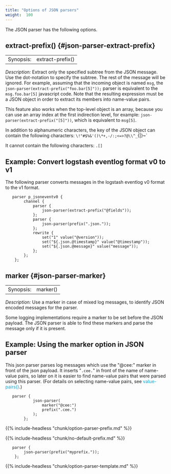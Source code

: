 ```yaml
---
title: "Options of JSON parsers"
weight:  100
---
```

<!-- DISCLAIMER: This file is based on the syslog-ng Open Source Edition documentation https://github.com/balabit/syslog-ng-ose-guides/commit/2f4a52ee61d1ea9ad27cb4f3168b95408fddfdf2 and is used under the terms of The syslog-ng Open Source Edition Documentation License. The file has been modified by Axoflow. -->

The JSON parser has the following options.


## extract-prefix() {#json-parser-extract-prefix}

|           |                  |
| --------- | ---------------- |
| Synopsis: | extract-prefix() |

*Description:* Extract only the specified subtree from the JSON message. Use the dot-notation to specify the subtree. The rest of the message will be ignored. For example, assuming that the incoming object is named `msg`, the `json-parser(extract-prefix("foo.bar[5]"));` parser is equivalent to the `msg.foo.bar[5]` javascript code. Note that the resulting expression must be a JSON object in order to extract its members into name-value pairs.

This feature also works when the top-level object is an array, because you can use an array index at the first indirection level, for example: `json-parser(extract-prefix("[5]"))`, which is equivalent to `msg[5]`.

In addition to alphanumeric characters, the key of the JSON object can contain the following characters: `\!"#$%&'()\*+,-/:;<=>?@\\^_`{|}\~`

It cannot contain the following characters: `.[]`


## Example: Convert logstash eventlog format v0 to v1

The following parser converts messages in the logstash eventlog v0 format to the v1 format.

```shell
   parser p_jsoneventv0 {
        channel {
            parser {
                json-parser(extract-prefix("@fields"));
            };
            parser {
                json-parser(prefix(".json."));
            };
            rewrite {
                set("1" value("@version"));
                set("${.json.@timestamp}" value("@timestamp"));
                set("${.json.@message}" value("message"));
            };
        };
    };
```




## marker {#json-parser-marker}

|           |          |
| --------- | -------- |
| Synopsis: | marker() |

*Description:* Use a marker in case of mixed log messages, to identify JSON encoded messages for the parser.

Some logging implementations require a marker to be set before the JSON payload. The JSON parser is able to find these markers and parse the message only if it is present.


## Example: Using the marker option in JSON parser

This json parser parses log messages which use the "@cee:" marker in front of the json payload. It inserts "`.cee.`" in front of the name of name-value pairs, so later on it is easier to find name-value pairs that were parsed using this parser. (For details on selecting name-value pairs, see <span class="mcFormatColor" style="color: #04aada;">value-pairs()</span>.)

```shell
   parser {
            json-parser(
                marker("@cee:")
                prefix(".cee.")
            );
        };
```



{{% include-headless "chunk/option-parser-prefix.md" %}}

{{% include-headless "chunk/no-default-prefix.md" %}}

```shell
   parser {
        json-parser(prefix("myprefix."));
    };
```

{{% include-headless "chunk/option-parser-template.md" %}}
